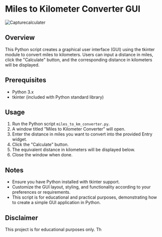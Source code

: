 # Miles to Kilometer Converter GUI

![Capturecalculater](https://github.com/user-attachments/assets/c5ca59da-6241-4da9-98b4-13d1de424f54)


## Overview
This Python script creates a graphical user interface (GUI) using the tkinter module to convert miles to kilometers. Users can input a distance in miles, click the "Calculate" button, and the corresponding distance in kilometers will be displayed.

## Prerequisites
- Python 3.x
- tkinter (included with Python standard library)

## Usage
1. Run the Python script `miles_to_km_converter.py`.
2. A window titled "Miles to Kilometer Converter" will open.
3. Enter the distance in miles you want to convert into the provided Entry widget.
4. Click the "Calculate" button.
5. The equivalent distance in kilometers will be displayed below.
6. Close the window when done.

## Notes
- Ensure you have Python installed with tkinter support.
- Customize the GUI layout, styling, and functionality according to your preferences or requirements.
- This script is for educational and practical purposes, demonstrating how to create a simple GUI application in Python.

## Disclaimer
This project is for educational purposes only. Th
